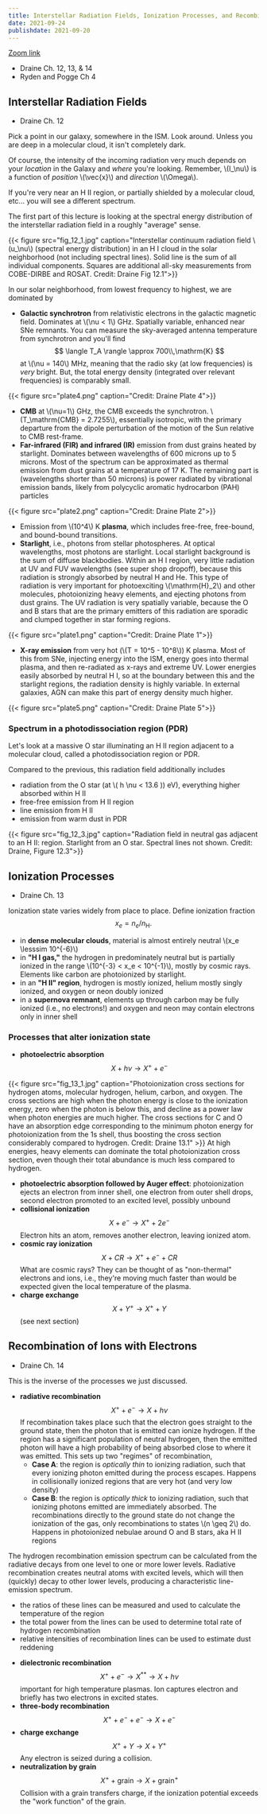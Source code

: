 ```yaml
---
title: Interstellar Radiation Fields, Ionization Processes, and Recombination of Ions with Electrons
date: 2021-09-24
publishdate: 2021-09-20
---
```


[Zoom link](https://psu.mediaspace.kaltura.com/media/Astro+542A+Lecture+Sep+24/1_v7exn76l)

* Draine Ch. 12, 13, & 14
* Ryden and Pogge Ch 4

## Interstellar Radiation Fields

* Draine Ch. 12

Pick a point in our galaxy, somewhere in the ISM. Look around. Unless you are deep in a molecular cloud, it isn't completely dark. 

Of course, the intensity of the incoming radiation very much depends on your *location* in the Galaxy and *where* you're looking. Remember, \\(I_\nu\\) is a function of *position* \\(\vec{x}\\) and *direction* \\(\Omega\\).

If you're very near an H II region, or partially shielded by a molecular cloud, etc... you will see a different spectrum.

The first part of this lecture is looking at the spectral energy distribution of the interstellar radiation field in a roughly "average" sense.  

{{< figure src="fig_12_1.jpg" caption="Interstellar continuum radiation field \\(u_\nu\\) (spectral energy distribution) in an H I cloud in the solar neighborhood (not including spectral lines). Solid line is the sum of all individual components. Squares are additional all-sky measurements from COBE-DIRBE and ROSAT. Credit: Draine Fig 12.1">}}

In our solar neighborhood, from lowest frequency to highest, we are dominated by 
* **Galactic synchrotron** from relativistic electrons in the galactic magnetic field. Dominates at \\(\nu < 1\\) GHz. Spatially variable, enhanced near SNe remnants. You can measure the sky-averaged antenna temperature from synchrotron and you'll find
$$
\langle T_A \rangle \approx 700\\,\mathrm{K}
$$
at \\(\nu = 140\\) MHz, meaning that the radio sky (at low frequencies) is *very* bright. But, the total energy density (integrated over relevant frequencies) is comparably small.

{{< figure src="plate4.png" caption="Credit: Draine Plate 4">}}

* **CMB** at \\(\nu=1\\) GHz, the CMB exceeds the synchrotron. \\(T_\mathrm{CMB} = 2.7255\\), essentially isotropic, with the primary departure from the dipole perturbation of the motion of the Sun relative to CMB rest-frame. 
* **Far-infrared (FIR) and infrared (IR)** emission from dust grains heated by starlight. Dominates between wavelengths of 600 microns up to 5 microns. Most of the spectrum can be approximated as thermal emission from dust grains at a temperature of 17 K. The remaining part is (wavelengths shorter than 50 microns) is power radiated by vibrational emission bands, likely from polycyclic aromatic hydrocarbon (PAH) particles

{{< figure src="plate2.png" caption="Credit: Draine Plate 2">}}

* Emission from \\(10^4\\) K **plasma**, which includes free-free, free-bound, and bound-bound transitions. 
* **Starlight**, i.e., photons from stellar photospheres. At optical wavelengths, most photons are starlight. Local starlight background is the sum of diffuse blackbodies. Within an H I region, very little radiation at UV and FUV wavelengths (see super shop dropoff), because this radiation is strongly absorbed by neutral H and He. This type of radiation is very important for photoexciting \\(\mathrm{H}_2\\) and other molecules, photoionizing heavy elements, and ejecting photons from dust grains. The UV radiation is very spatially variable, because the O and B stars that are the primary emitters of this radiation are sporadic and clumped together in star forming regions.

{{< figure src="plate1.png" caption="Credit: Draine Plate 1">}}

* **X-ray emission** from very hot (\\(T = 10^5 - 10^8\\)) K plasma. Most of this from SNe, injecting energy into the ISM, energy goes into thermal plasma, and then re-radiated as x-rays and extreme UV. Lower energies easily absorbed by neutral H I, so at the boundary between this and the starlight regions, the radiation density is highly variable. In external galaxies, AGN can make this part of energy density much higher.

{{< figure src="plate5.png" caption="Credit: Draine Plate 5">}}

### Spectrum in a photodissociation region (PDR)

Let's look at a massive O star illuminating an H II region adjacent to a molecular cloud, called a photodissociation region or PDR.

Compared to the previous, this radiation field additionally includes
* radiation from the O star (at \\( h \nu < 13.6 \)) eV), everything higher absorbed within H II
* free-free emission from H II region
* line emission from H II
* emission from warm dust in PDR

{{< figure src="fig_12_3.jpg" caption="Radiation field in neutral gas adjacent to an H II: region. Starlight from an O star. Spectral lines not shown. Credit: Draine, Figure 12.3">}}





## Ionization Processes

* Draine Ch. 13

Ionization state varies widely from place to place. Define ionization fraction
$$
x_e = n_e/n_\mathrm{H}.
$$

* in **dense molecular clouds**, material is almost entirely neutral \\(x_e \lesssim 10^{-6}\\)
* in **"H I gas,"** the hydrogen in predominately neutral but is partially ionized in the range \\(10^{-3} < x_e < 10^{-1}\\), mostly by cosmic rays. Elements like carbon are photoionized by starlight.
* in an **"H II" region**, hydrogen is mostly ionized, helium mostly singly ionized, and oxygen or neon doubly ionized
* in a **supernova remnant**, elements up through carbon may be fully ionized (i.e., no electrons!) and oxygen and neon may contain electrons only in inner shell

### Processes that alter ionization state
* **photoelectric absorption**
$$
X + h \nu \rightarrow X^+ + e^-
$$

{{< figure src="fig_13_1.jpg" caption="Photoionization cross sections for hydrogen atoms, molecular hydrogen, helium, carbon, and oxygen. The cross sections are high when the photon energy is close to the ionization energy, zero when the photon is below this, and decline as a power law when photon energies are much higher. The cross sections for C and O have an absorption edge corresponding to the minimum photon energy for photoionization from the 1s shell, thus boosting the cross section considerably compared to hydrogen. Credit: Draine 13.1" >}}
At high energies, heavy elements can dominate the total photoionization cross section, even though their total abundance is much less compared to hydrogen.

* **photoelectric absorption followed by Auger effect**: photoionization ejects an electron from inner shell, one electron from outer shell drops, second electron promoted to an excited level, possibly unbound
* **collisional ionization**
$$
X + e^- \rightarrow X^+ + 2 e^-
$$
Electron hits an atom, removes another electron, leaving ionized atom.
* **cosmic ray ionization**
$$
X + CR \rightarrow X^+ + e^- + CR
$$
What are cosmic rays? They can be thought of as "non-thermal" electrons and ions, i.e., they're moving much faster than would be expected given the local temperature of the plasma.
* **charge exchange**
$$
X + Y^+ \rightarrow X^+ + Y
$$ 
(see next section)

## Recombination of Ions with Electrons

* Draine Ch. 14

This is the inverse of the processes we just discussed.

* **radiative recombination**
$$
X^+ + e^- \rightarrow X + h \nu
$$
If recombination takes place such that the electron goes straight to the ground state, then the photon that is emitted can ionize hydrogen. If the region has a significant population of neutral hydrogen, then the emitted photon will have a high probability of being absorbed close to where it was emitted. This sets up two "regimes" of recombination,
    - **Case A**: the region is *optically thin* to ionizing radiation, such that every ionizing photon emitted during the process escapes. Happens in collisionally ionized regions that are very hot (and very low density)
    - **Case B**: the region is *optically thick* to ionizing radiation, such that ionizing photons emitted are immediately absorbed. The recombinations directly to the ground state do not change the ionization of the gas, only recombinations to states \\(n \geq 2\\) do. Happens in photoionized nebulae around O and B stars, aka H II regions

The hydrogen recombination emission spectrum can be calculated from the radiative decays from one level to one or more lower levels. Radiative recombination creates neutral atoms with excited levels, which will then (quickly) decay to other lower levels, producing a characteristic line-emission spectrum. 
- the ratios of these lines can be measured and used to calculate the temperature of the region
- the total power from the lines can be used to determine total rate of hydrogen recombination
- relative intensities of recombination lines can be used to estimate dust reddening

* **dielectronic recombination**
$$
X^+ + e^- \rightarrow X^{**} \rightarrow X + h \nu
$$
important for high temperature plasmas. Ion captures electron and briefly has two electrons in excited states.
* **three-body recombination**
$$
X^+ + e^- + e^- \rightarrow X + e^-
$$
* **charge exchange**
$$
X^+ + Y \rightarrow X + Y^+
$$
Any electron is seized during a collision.
* **neutralization by grain** 
$$
X^+ + \mathrm{grain} \rightarrow X + \mathrm{grain}^+
$$
Collision with a grain transfers charge, if the ionization potential exceeds the "work function" of the grain.